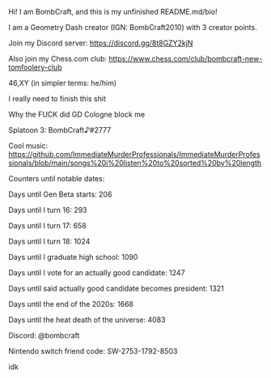 Hi! I am BombCraft, and this is my unfinished README.md/bio!

I am a Geometry Dash creator (IGN: BombCraft2010) with 3 creator points.

Join my Discord server: https://discord.gg/8t8GZY2kjN

Also join my Chess.com club: https://www.chess.com/club/bombcraft-new-tomfoolery-club

46,XY (in simpler terms: he/him)

I really need to finish this shit

Why the FUCK did GD Cologne block me

Splatoon 3: BombCraft♪#2777

Cool music: https://github.com/ImmediateMurderProfessionals/ImmediateMurderProfessionals/blob/main/songs%20i%20listen%20to%20sorted%20by%20length

Counters until notable dates:

Days until Gen Beta starts: 206

Days until I turn 16: 293

Days until I turn 17: 658

Days until I turn 18: 1024

Days until I graduate high school: 1090

Days until I vote for an actually good candidate: 1247

Days until said actually good candidate becomes president: 1321

Days until the end of the 2020s: 1668

Days until the heat death of the universe: 4083

Discord: @bombcraft

Nintendo switch friend code: SW-2753-1792-8503

idk
